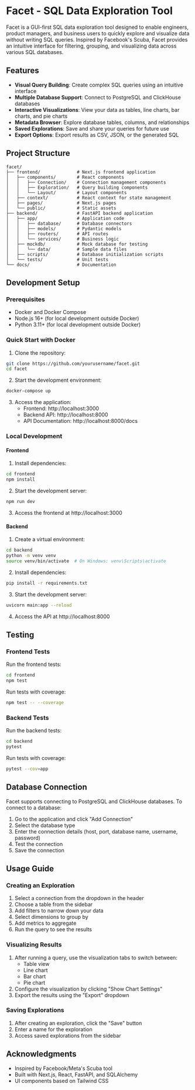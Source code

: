 # Facet - SQL Data Exploration Tool

Facet is a GUI-first SQL data exploration tool designed to enable engineers, product managers, and business users to quickly explore and visualize data without writing SQL queries. Inspired by Facebook's Scuba, Facet provides an intuitive interface for filtering, grouping, and visualizing data across various SQL databases.

## Features

- **Visual Query Building**: Create complex SQL queries using an intuitive interface
- **Multiple Database Support**: Connect to PostgreSQL and ClickHouse databases
- **Interactive Visualizations**: View your data as tables, line charts, bar charts, and pie charts
- **Metadata Browser**: Explore database tables, columns, and relationships
- **Saved Explorations**: Save and share your queries for future use
- **Export Options**: Export results as CSV, JSON, or the generated SQL

## Project Structure

```
facet/
├── frontend/              # Next.js frontend application
│   ├── components/        # React components
│   │   ├── Connection/    # Connection management components
│   │   ├── Exploration/   # Query building components
│   │   └── Layout/        # Layout components
│   ├── context/           # React context for state management
│   ├── pages/             # Next.js pages
│   └── public/            # Static assets
├── backend/               # FastAPI backend application
│   ├── app/               # Application code
│   │   ├── database/      # Database connectors
│   │   ├── models/        # Pydantic models
│   │   ├── routers/       # API routes
│   │   └── services/      # Business logic
│   ├── mockdb/            # Mock database for testing
│   │   └── data/          # Sample data files
│   ├── scripts/           # Database initialization scripts
│   └── tests/             # Unit tests
└── docs/                  # Documentation
```

## Development Setup

### Prerequisites

- Docker and Docker Compose
- Node.js 16+ (for local development outside Docker)
- Python 3.11+ (for local development outside Docker)

### Quick Start with Docker

1. Clone the repository:
```bash
git clone https://github.com/yourusername/facet.git
cd facet
```

2. Start the development environment:
```bash
docker-compose up
```

3. Access the application:
   - Frontend: http://localhost:3000
   - Backend API: http://localhost:8000
   - API Documentation: http://localhost:8000/docs

### Local Development

#### Frontend

1. Install dependencies:
```bash
cd frontend
npm install
```

2. Start the development server:
```bash
npm run dev
```

3. Access the frontend at http://localhost:3000

#### Backend

1. Create a virtual environment:
```bash
cd backend
python -m venv venv
source venv/bin/activate  # On Windows: venv\Scripts\activate
```

2. Install dependencies:
```bash
pip install -r requirements.txt
```

3. Start the development server:
```bash
uvicorn main:app --reload
```

4. Access the API at http://localhost:8000

## Testing

### Frontend Tests

Run the frontend tests:
```bash
cd frontend
npm test
```

Run tests with coverage:
```bash
npm test -- --coverage
```

### Backend Tests

Run the backend tests:
```bash
cd backend
pytest
```

Run tests with coverage:
```bash
pytest --cov=app
```

## Database Connection

Facet supports connecting to PostgreSQL and ClickHouse databases. To connect to a database:

1. Go to the application and click "Add Connection"
2. Select the database type
3. Enter the connection details (host, port, database name, username, password)
4. Test the connection
5. Save the connection

## Usage Guide

### Creating an Exploration

1. Select a connection from the dropdown in the header
2. Choose a table from the sidebar
3. Add filters to narrow down your data
4. Select dimensions to group by
5. Add metrics to aggregate
6. Run the query to see the results

### Visualizing Results

1. After running a query, use the visualization tabs to switch between:
   - Table view
   - Line chart
   - Bar chart
   - Pie chart
2. Configure the visualization by clicking "Show Chart Settings"
3. Export the results using the "Export" dropdown

### Saving Explorations

1. After creating an exploration, click the "Save" button
2. Enter a name for the exploration
3. Access saved explorations from the sidebar

## Acknowledgments

- Inspired by Facebook/Meta's Scuba tool
- Built with Next.js, React, FastAPI, and SQLAlchemy
- UI components based on Tailwind CSS
